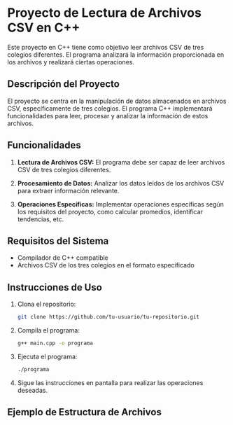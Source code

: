 # Proyecto de Lectura de Archivos CSV en C++

Este proyecto en C++ tiene como objetivo leer archivos CSV de tres colegios diferentes. El programa analizará la información proporcionada en los archivos y realizará ciertas operaciones.

## Descripción del Proyecto

El proyecto se centra en la manipulación de datos almacenados en archivos CSV, específicamente de tres colegios. El programa C++ implementará funcionalidades para leer, procesar y analizar la información de estos archivos.

## Funcionalidades

1. **Lectura de Archivos CSV:** El programa debe ser capaz de leer archivos CSV de tres colegios diferentes.

2. **Procesamiento de Datos:** Analizar los datos leídos de los archivos CSV para extraer información relevante.

3. **Operaciones Específicas:** Implementar operaciones específicas según los requisitos del proyecto, como calcular promedios, identificar tendencias, etc.

## Requisitos del Sistema

- Compilador de C++ compatible
- Archivos CSV de los tres colegios en el formato especificado

## Instrucciones de Uso

1. Clona el repositorio:

    ```bash
    git clone https://github.com/tu-usuario/tu-repositorio.git
    ```

2. Compila el programa:

    ```bash
    g++ main.cpp -o programa
    ```

3. Ejecuta el programa:

    ```bash
    ./programa
    ```

4. Sigue las instrucciones en pantalla para realizar las operaciones deseadas.

## Ejemplo de Estructura de Archivos

